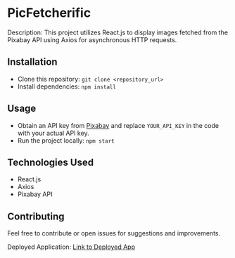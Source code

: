 # PicFetcherific
Description:  This project utilizes React.js to display images fetched from the Pixabay API using Axios for asynchronous HTTP requests.

## Installation
- Clone this repository: `git clone <repository_url>`
- Install dependencies: `npm install`

## Usage
- Obtain an API key from [Pixabay](https://pixabay.com/api/docs/) and replace `YOUR_API_KEY` in the code with your actual API key.
- Run the project locally: `npm start`

## Technologies Used
- React.js
- Axios
- Pixabay API

## Contributing
Feel free to contribute or open issues for suggestions and improvements.


Deployed Application: [Link to Deployed App](https://picfetcherific.vercel.app/)

